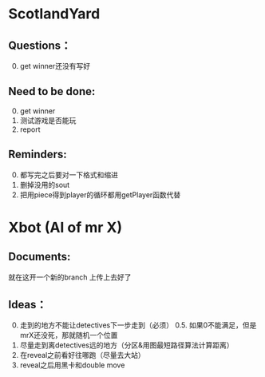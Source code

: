 # ScotlandYard
## Questions：
0. get winner还没有写好

## Need to be done:
0. get winner
1. 测试游戏是否能玩
2. report

## Reminders:
0. 都写完之后要对一下格式和缩进
1. 删掉没用的sout
2. 把用piece得到player的循环都用getPlayer函数代替


# Xbot (AI of mr X)
## Documents:
就在这开一个新的branch 上传上去好了

## Ideas：
0. 走到的地方不能让detectives下一步走到（必须）
0.5. 如果0不能满足，但是mrX还没死，那就随机一个位置
1. 尽量走到离detectives远的地方（分区&用图最短路径算法计算距离）
2. 在reveal之前看好往哪跑（尽量去大站）
3. reveal之后用黑卡和double move
